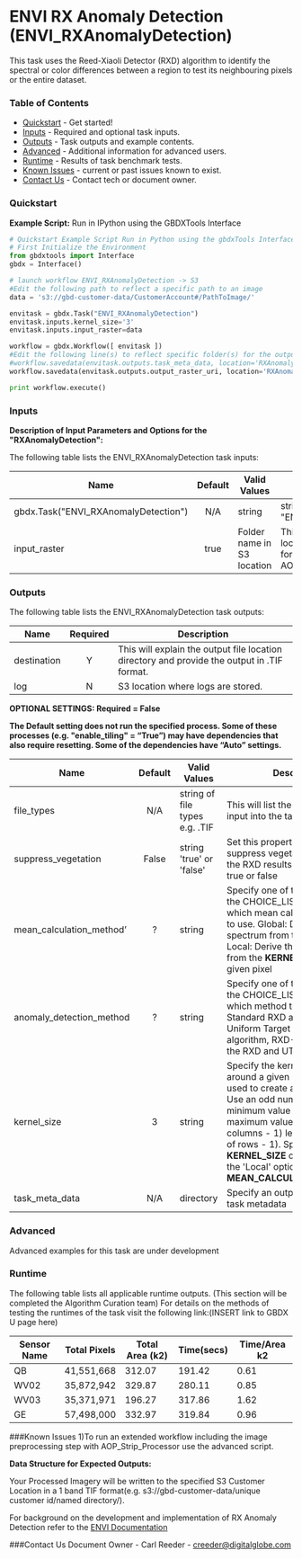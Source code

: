# ENVI RX Anomaly Detection (ENVI_RXAnomalyDetection)

This task uses the Reed-Xiaoli Detector (RXD) algorithm to identify the spectral or color differences between a region to test its neighbouring pixels or the entire dataset.

### Table of Contents
 * [Quickstart](#quickstart) - Get started!
 * [Inputs](#inputs) - Required and optional task inputs.
 * [Outputs](#outputs) - Task outputs and example contents.
 * [Advanced](#advanced) - Additional information for advanced users.
 * [Runtime](#runtime) - Results of task benchmark tests.
 * [Known Issues](#known-issues) - current or past issues known to exist.
 * [Contact Us](#contact-us) - Contact tech or document owner.

### Quickstart

**Example Script:** Run in IPython using the GBDXTools Interface

```python
# Quickstart Example Script Run in Python using the gbdxTools Interface.  The script will produce a single band tif file showing areas of anomaly.
# First Initialize the Environment
from gbdxtools import Interface
gbdx = Interface()

# launch workflow ENVI_RXAnomalyDetection -> S3
#Edit the following path to reflect a specific path to an image
data = 's3://gbd-customer-data/CustomerAccount#/PathToImage/'

envitask = gbdx.Task("ENVI_RXAnomalyDetection")
envitask.inputs.kernel_size='3'
envitask.inputs.input_raster=data

workflow = gbdx.Workflow([ envitask ])
#Edit the following line(s) to reflect specific folder(s) for the output file (example location provided)
#workflow.savedata(envitask.outputs.task_meta_data, location='RXAnomaly/metatdata/envi_task_output')
workflow.savedata(envitask.outputs.output_raster_uri, location='RXAnomaly/envi_task_output')

print workflow.execute()
```

### Inputs
**Description of Input Parameters and Options for the "RXAnomalyDetection":**

The following table lists the ENVI_RXAnomalyDetection task inputs:

Name                                |       Default         |        Valid Values             |   Description
------------------------------------|:---------------------:|---------------------------------|-----------------
gbdx.Task("ENVI_RXAnomalyDetection")|          N/A          | string                          | string of task name "ENVI_RXAnomalyDetection"
input_raster                        |         true          | Folder name in S3 location      | This will explain the input file location in either the DG 1b format or following the AOP_Strip_Processor


### Outputs

The following table lists the ENVI_RXAnomalyDetection task outputs:

Name        | Required |   Description
------------|:--------:|-----------------
destination |     Y    | This will explain the output file location directory and provide the output in .TIF format.
log         |     N    | S3 location where logs are stored.


**OPTIONAL SETTINGS: Required = False**

**The Default setting does not run the specified process. Some of these processes (e.g. "enable_tiling" = “True”) may have dependencies that also require resetting. Some of the dependencies have “Auto” settings.**

Name                         |       Default         |        Valid Values             |   Description
-----------------------------|:---------------------:|---------------------------------|-----------------
file_types                   |          N/A          | string of file types e.g. .TIF  | This will list the file type to use as input into the task
suppress_vegetation          |         False         | string 'true' or 'false'        | Set this property to true to suppress vegetation anomalies in the RXD results. The options are true or false
mean\_calculation_method’    |           ?           | string                          | Specify one of the values from the CHOICE_LIST, indicating which mean calculation method to use.  Global: Derive the mean spectrum from the full dataset, Local: Derive the mean spectrum from the **KERNEL\_SIZE** around a given pixel
anomaly\_detection_method    |           ?           | string                          | Specify one of the values from the CHOICE_LIST, indicating which method to use. RXD: Standard RXD algorithm, UTD: Uniform Target Detector algorithm, RXD-UTD: Hybrid of the RXD and UTD algorithms
kernel_size                  |           3           | string                          | Specify the kernel size in pixels, around a given pixel that will be used to create a mean spectrum.  Use an odd number. The minimum value is 3, and the maximum value is (number of columns - 1) less than (number of rows - 1).  Specify **KERNEL_SIZE** only when using the 'Local' option for **MEAN\_CALCULATION_METHOD.**
task\_meta_data              |          N/A          | directory                       | Specify an output location for task metadata

### Advanced
Advanced examples for this task are under development

### Runtime

The following table lists all applicable runtime outputs. (This section will be completed the Algorithm Curation team)
For details on the methods of testing the runtimes of the task visit the following link:(INSERT link to GBDX U page here)

  Sensor Name  |  Total Pixels  |  Total Area (k2)  |  Time(secs)  |  Time/Area k2
--------|:----------:|-----------|----------------|---------------
QB | 41,551,668 | 312.07 | 191.42 | 0.61 |
WV02|35,872,942|329.87|280.11	 | 0.85|
WV03|35,371,971|196.27|317.86	|1.62|
GE| 57,498,000|332.97|319.84|	0.96|

###Known Issues
1)To run an extended workflow including the image preprocessing step with AOP_Strip_Processor use the advanced script.

**Data Structure for Expected Outputs:**

Your Processed Imagery will be written to the specified S3 Customer Location in a 1 band TIF format(e.g.  s3://gbd-customer-data/unique customer id/named directory/).  


For background on the development and implementation of RX Anomaly Detection refer to the [ENVI Documentation](https://www.harrisgeospatial.com/docs/rxanomalydetection.html)

###Contact Us
Document Owner - Carl Reeder - creeder@digitalglobe.com
